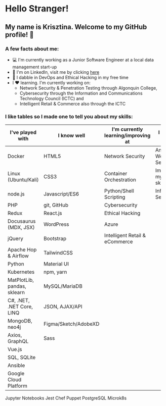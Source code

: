 # Hello Stranger!

## My name is Krisztina. Welcome to my GitHub profile! :wave:


### A few facts about me:
- :computer: I'm currently working as a Junior Software Engineer at a local data management start-up 
- :briefcase: I'm on LinkedIn, visit me by clicking [here](https://www.linkedin.com/in/krisztinapap/)
- :brain: I dabble in DevOps and Ethical Hacking in my free time
- I :heart: learning. I'm currently working on: 
  - Network Security & Penetration Testing through Algonquin College, 
  - Cybersecurity through the Information and Communications Technology Council (ICTC) and
  - Intelligent Retail & Commerce also through the ICTC
 
 


### I like tables so I made one to tell you about my skills:

I've played with | I know well | I'm currently learning/improving at | I want to know!
---------------- | ------ | ----------------------- | --------------
Docker | HTML5 | Network Security | Amazon Web Services
Linux (Ubuntu/Kali) | CSS3 | Container Orchestration | Improve my testing skills
node.js | Javascript/ES6 | Python/Shell Scripting | Information Security
PHP | git, GitHub | Cybersecurity | 
Redux | React.js | Ethical Hacking | 
Docusaurus (MDX, JSX) | WordPress | Azure |
jQuery | Bootstrap | Intelligent Retail & eCommerce | 
Apache Hop & Airflow | TailwindCSS | | 
Python | Material UI | |
Kubernetes | npm, yarn | | 
MatPlotLib, pandas, sklearn | MySQL/MariaDB | 
C#, .NET, .NET Core, LINQ | JSON, AJAX/API 
MongoDB, neo4j | Figma/Sketch/AdobeXD
Axios, GraphQL | Sass
Vue.js | 
SQL, SQLite |
Ansible |
Google Cloud Platform |
Jupyter Notebooks
Jest
Chef
Puppet
PostgreSQL
Microk8s                  
